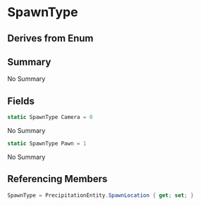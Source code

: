 # SpawnType

## Derives from Enum

## Summary

No Summary
## Fields

```c#
static SpawnType Camera = 0
```
No Summary
```c#
static SpawnType Pawn = 1
```
No Summary
## Referencing Members

```c#
SpawnType = PrecipitationEntity.SpawnLocation { get; set; } 
```
